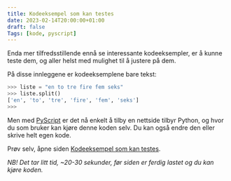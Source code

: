 ```yaml
---
title: Kodeeksempel som kan testes
date: 2023-02-14T20:00:00+01:00
draft: false
Tags: [kode, pyscript]
---
```

Enda mer tilfredsstillende ennå se interessante kodeeksempler, er å kunne teste dem, og aller helst med mulighet til å justere på dem.

På disse innleggene er kodeeksemplene bare tekst:

```python
>>> liste = "en to tre fire fem seks"
>>> liste.split()
['en', 'to', 'tre', 'fire', 'fem', 'seks']
>>> 
```

Men med [PyScript](https://pyscript.net/) er det nå enkelt å tilby en nettside tilbyr Python, og hvor du som bruker kan kjøre denne koden selv. Du kan også endre den eller skrive helt egen kode.

Prøv selv, åpne siden [Kodeeksempel som kan testes](/pyscript/kodeeksempel-som-kan-testes.html).

_NB! Det tar litt tid, ~20-30 sekunder, før siden er ferdig lastet og du kan kjøre koden._
